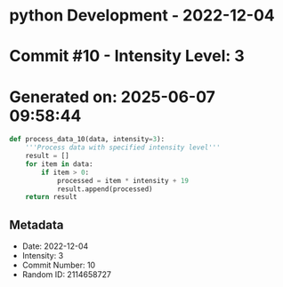 ﻿# python Development - 2022-12-04
# Commit #10 - Intensity Level: 3
# Generated on: 2025-06-07 09:58:44
```python
def process_data_10(data, intensity=3):
    '''Process data with specified intensity level'''
    result = []
    for item in data:
        if item > 0:
            processed = item * intensity + 19
            result.append(processed)
    return result
```
## Metadata
- Date: 2022-12-04
- Intensity: 3
- Commit Number: 10
- Random ID: 2114658727
